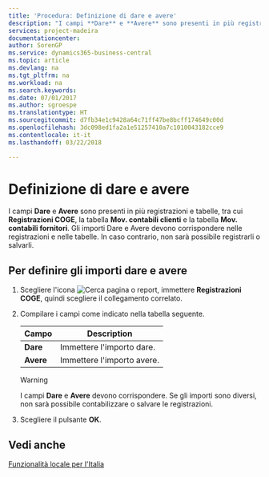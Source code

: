 ```yaml
---
title: 'Procedura: Definizione di dare e avere'
description: "I campi **Dare** e **Avere** sono presenti in più registrazioni e tabelle, tra cui **Registrazioni COGE**, la tabella **Mov. contabili clienti** e la tabella **Mov. contabili fornitori**."
services: project-madeira
documentationcenter: 
author: SorenGP
ms.service: dynamics365-business-central
ms.topic: article
ms.devlang: na
ms.tgt_pltfrm: na
ms.workload: na
ms.search.keywords: 
ms.date: 07/01/2017
ms.author: sgroespe
ms.translationtype: HT
ms.sourcegitcommit: d7fb34e1c9428a64c71ff47be8bcff174649c00d
ms.openlocfilehash: 3dc098ed1fa2a1e51257410a7c1010043182cce9
ms.contentlocale: it-it
ms.lasthandoff: 03/22/2018

---
```

# <a name="define-debit-and-credit-amounts"></a>Definizione di dare e avere
I campi **Dare** e **Avere** sono presenti in più registrazioni e tabelle, tra cui **Registrazioni COGE**, la tabella **Mov. contabili clienti** e la tabella **Mov. contabili fornitori**. Gli importi Dare e Avere devono corrispondere nelle registrazioni e nelle tabelle. In caso contrario, non sarà possibile registrarli o salvarli.  

## <a name="to-define-debit-and-credit-amounts"></a>Per definire gli importi dare e avere  

1.  Scegliere l'icona ![Cerca pagina o report](../../media/ui-search/search_small.png "Cerca pagina o report"), immettere **Registrazioni COGE**, quindi scegliere il collegamento correlato.  
2.  Compilare i campi come indicato nella tabella seguente.  

    |Campo|Description|  
    |---------------------------------|---------------------------------------|  
    |**Dare**|Immettere l'importo dare.|  
    |**Avere**|Immettere l'importo avere.|  

    > [!WARNING]  
    >  I campi **Dare** e **Avere** devono corrispondere. Se gli importi sono diversi, non sarà possibile contabilizzare o salvare le registrazioni.  

3.  Scegliere il pulsante **OK**.  

## <a name="see-also"></a>Vedi anche  
[Funzionalità locale per l'Italia](italy-local-functionality.md)   

